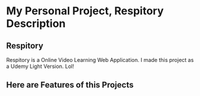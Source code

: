 # My Personal Project, Respitory Description

## Respitory

Respitory is a Online Video Learning Web Application. I made this project as a Udemy Light Version. Lol!

## Here are Features of this Projects
